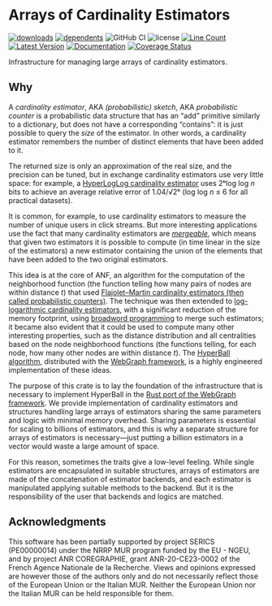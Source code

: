 # Arrays of Cardinality Estimators

[![downloads](https://img.shields.io/crates/d/card-est-array)](https://crates.io/crates/card-est-array)
[![dependents](https://img.shields.io/librariesio/dependents/cargo/card-est-array)](https://crates.io/crates/card-est-array/reverse_dependencies)
![GitHub CI](https://github.com/vigna/card-est-array-rs/actions/workflows/rust.yml/badge.svg)
![license](https://img.shields.io/crates/l/card-est-array)
[![Line Count](https://tokei.rs/b1/github/vigna/card-est-array-rs?type=Rust,Python)](https://github.com/vigna/card-est-array-rs)
[![Latest Version](https://img.shields.io/crates/v/card-est-array.svg)](https://crates.io/crates/card-est-array)
[![Documentation](https://docs.rs/card-est-array/badge.svg)](https://docs.rs/card-est-array)
[![Coverage Status](https://coveralls.io/repos/github/vigna/card-est-array-rs/badge.svg?branch=main)](https://coveralls.io/github/vigna/card-est-array-rs?branch=main)  

Infrastructure for managing large arrays of cardinality estimators.

## Why

A *cardinality estimator*, AKA *(probabilistic) sketch*, AKA *probabilistic
counter* is a probabilistic data structure that has an “add” primitive similarly
to a dictionary, but does not have a corresponding “contains”: it is just
possible to query the *size* of the estimator. In other words, a cardinality
estimator remembers the number of distinct elements that have been added to it.

The returned size is only an approximation of the real size, and the precision
can be tuned, but in exchange cardinality estimators use very little space: for
example, a [HyperLogLog cardinality
estimator](https://algo.inria.fr/flajolet/Publications/FlFuGaMe07.pdf) uses
2ᵇlog log *n* bits to achieve an average relative error of 1.04/√2ᵇ (log log *n*
≤ 6 for all practical datasets).

It is common, for example, to use cardinality estimators to measure the number
of unique users in click streams. But more interesting applications use the fact
that many cardinality estimators are *[mergeable]*, which means that given two
estimators it is possible to compute (in time linear in the size of the estimators)
a new estimator containing the union of the elements that have been added to the
two original estimators.

This idea is at the core of ANF, an algorithm for the computation of the
neighborhood function (the function telling how many pairs of nodes are within
distance *t*) that used [Flajolet–Martin cardinality estimators (then called
probabilistic counters)](https://doi.org/10.1016%2F0022-0000%2885%2990041-8).
The technique was then extended to [log-logarithmic cardinality
estimators](https://algo.inria.fr/flajolet/Publications/FlFuGaMe07.pdf), with a
significant reduction of the memory footprint, using [broadword
programming](https://doi.org/10.1145/1963405.1963493) to merge such estimators;
it became also evident that it could be used to compute many other interesting
properties, such as the distance distribution and all centralities based on the
node neighborhood functions (the functions telling, for each node, how many
other nodes are within distance *t*). The [HyperBall
algorithm](https://doi.ieeecomputersociety.org/10.1109/ICDMW.2013.10),
distributed with the [WebGraph framework](https://webgraph.di.unimi.it/), is a
highly engineered implementation of these ideas.

The purpose of this crate is to lay the foundation of the infrastructure that is
necessary to implement HyperBall in the [Rust port of the WebGraph
framework](http://crates.io/crates/webgraph). We provide implementation of
cardinality estimators and structures handling large arrays of estimators
sharing the same parameters and logic with minimal memory overhead. Sharing
parameters is essential for scaling to billions of estimators, and this is why a
separate structure for arrays of estimators is necessary—just putting a billion
estimators in a vector would waste a large amount of space.

For this reason, sometimes the traits give a low-level feeling. While single
estimators are encapsulated in suitable structures, arrays of estimators are
made of the concatenation of estimator backends, and each estimator is manipulated
applying suitable methods to the backend. But it is the responsibility of the
user that backends and logics are matched.

## Acknowledgments

This software has been partially supported by project SERICS (PE00000014) under
the NRRP MUR program funded by the EU - NGEU, and by project ANR COREGRAPHIE,
grant ANR-20-CE23-0002 of the French Agence Nationale de la Recherche. Views and
opinions expressed are however those of the authors only and do not necessarily
reflect those of the European Union or the Italian MUR. Neither the European
Union nor the Italian MUR can be held responsible for them.

[mergeable]:
    <https://docs.rs/webgraph-algo/latest/webgraph-algo/traits/counter/trait.MergeLogic.html>
